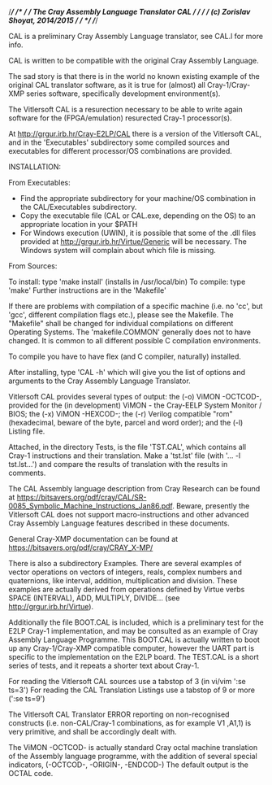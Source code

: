 /*****************************************************************************/
/*                                                                           */
/*  The Cray Assembly Language Translator CAL                                */
/*                                                                           */
/*  (c) Zorislav Shoyat, 2014/2015                                           */
/*                                                                           */
/*****************************************************************************/

CAL is a preliminary Cray Assembly Language translator, see CAL.l for more info.

CAL is written to be compatible with the original Cray Assembly Language.

The sad story is that there is in the world no known existing example of the
original CAL translator software, as it is true for (almost) all
Cray-1/Cray-XMP series software, specifically development environment(s). 

The Vitlersoft CAL is a resurection necessary to be able to write again
software for the (FPGA/emulation) resurected Cray-1 processor(s).

At
http://grgur.irb.hr/Cray-E2LP/CAL
there is a version of the Vitlersoft CAL, and in the
'Executables' subdirectory some compiled sources and executables for different
processor/OS combinations are provided.


INSTALLATION:

From Executables:

- Find the appropriate subdirectory for your machine/OS combination in the
CAL/Executables subdirectory.
- Copy the executable file (CAL or CAL.exe, depending on the OS) to an appropriate
location in your $PATH
- For Windows execution (UWIN), it is possible that some of the .dll files
provided at
http://grgur.irb.hr/Virtue/Generic
will be necessary. The Windows system will complain about which file is missing.


From Sources:

To install: type 'make install' (installs in /usr/local/bin)
To compile: type 'make'
Further instructions are in the 'Makefile'

If there are problems with compilation of a specific machine (i.e. no 'cc', but
'gcc', different compilation flags etc.), please see the Makefile. The
"Makefile" shall be changed for individual compilations on different Operating
Systems. The 'makefile.COMMON' generally does not to have changed. It is common
to all different possible C compilation environments.

To compile you have to have flex (and C compiler, naturally) installed.

After installing, type 'CAL -h' which will give you the list of options and
arguments to the Cray Assembly Language Translator.

Vitlersoft CAL provides several types of output: the (-o) ViMON -OCTCOD-,
provided for the (in development) ViMON - the Cray-EELP System Monitor / BIOS;
the (-x) ViMON -HEXCOD-; the (-r) Verilog compatible "rom" (hexadecimal, 
beware of the byte, parcel and word order); and the (-l) Listing file.

Attached, in the directory Tests, is the file 'TST.CAL', which contains all
Cray-1 instructions and their translation. Make a 'tst.lst' file
(with '... -l tst.lst...') and compare the results of translation with the 
results in comments.

The CAL Assembly language description from Cray Research can be found at https://bitsavers.org/pdf/cray/CAL/SR-0085_Symbolic_Machine_Instructions_Jan86.pdf. Beware, presently the Vitlersoft CAL does not support
macro-instructions and other advanced Cray Assembly Language features
described in these documents.

General Cray-XMP documentation can be found at https://bitsavers.org/pdf/cray/CRAY_X-MP/

There is also a subdirectory Examples. There are several examples of vector
operations on vectors of integers, reals, complex numbers and quaternions, like
interval, addition, multiplication and division. These examples are actually
derived from operations defined by Virtue verbs SPACE (INTERVAL), ADD, MULTIPLY,
DIVIDE... (see http://grgur.irb.hr/Virtue).

Additionally the file BOOT.CAL is included, which is a preliminary test
for the E2LP Cray-1 implementation, and may be consulted as an example of
Cray Assembly Language Programme. This BOOT.CAL is actually written to boot
up any Cray-1/Cray-XMP compatible computer, however the UART part is specific
to the implementation on the E2LP board.
The TEST.CAL is a short series of tests, and it repeats a shorter text about Cray-1.

For reading the Vitlersoft CAL sources use a tabstop of 3
	(in vi/vim ':se ts=3')
For reading the CAL Translation Listings use a tabstop of 9 or more
	(':se ts=9')

The Vitlersoft CAL Translator ERROR reporting on non-recognised constructs
(i.e. non-CAL/Cray-1 combinations, as for example V1 ,A1,1) is very primitive,
and shall be accordingly dealt with.

The ViMON -OCTCOD- is actually standard Cray octal machine translation of the
Assembly language programme, with the addition of several special indicators,
(-OCTCOD-, -ORIGIN-, -ENDCOD-) 
The default output is the OCTAL code.
